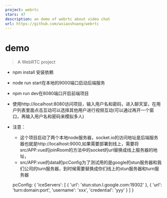 ```yaml
---
project: webrtc
stars: 47
description: an demo of webrtc about video chat
url: https://github.com/wxiaoshuang/webrtc
---
```


demo
====

> A WebRTC project

-   npm install 安装依赖
-   node run start在本地的9000端口启动后端服务
-   npm run dev在8080端口开启前端项目
-   使用http://localhost:8080访问项目，输入用户名和密码，进入聊天室，在用户列表里面点击互动可以选择其他用户进行视频互动(可以通过再开一个窗口，再输入用户名和密码来模拟多人)
-   注意：
    
    -   这个项目启动了两个本地node服务器，socket.io的访问地址是后端服务器也就是http://localhost:9000,如果需要部署到线上，需要将src/APP.vue的joinRoom的方法中的socket的url替换成线上服务器的地址，
    -   src/APP.vue的data的pcConfig为了测试用的是google的stun服务器和我们公司的turn服务器，到时候需要替换成你们线上的stun服务器和turn服务器
    
     pcConfig: {
        'iceServers': \[
          {
            'url': 'stun:stun.l.google.com:19302'
          },
          {
            'url': 'turn:domain:port',
            'username': 'xxx',
            'credential': 'yyy'
          }
        \]
      }

